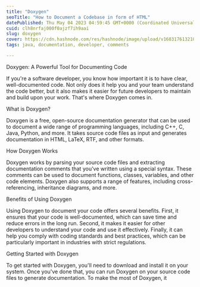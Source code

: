 ```yaml
---
title: "Doxygen"
seoTitle: "How to Document a Codebase in form of HTML"
datePublished: Thu May 04 2023 04:59:45 GMT+0000 (Coordinated Universal Time)
cuid: clh8nrfaj000f0ajzf7ih9aai
slug: doxygen
cover: https://cdn.hashnode.com/res/hashnode/image/upload/v1683176132107/24d466d2-5ec6-4a6d-8291-f782c3db1f20.png
tags: java, documentation, developer, comments

---
```


Doxygen: A Powerful Tool for Documenting Code

If you're a software developer, you know how important it is to have clear, well-documented code. Not only does it help you and your team understand the code better, but it also makes it easier for future developers to maintain and build upon your work. That's where Doxygen comes in.

What is Doxygen?

Doxygen is a free, open-source documentation generator that can be used to document a wide range of programming languages, including C++, C, Java, Python, and more. It takes source code files as input and generates documentation in HTML, LaTeX, RTF, and other formats.

How Doxygen Works

Doxygen works by parsing your source code files and extracting documentation comments that you've written using a special syntax. These comments can be used to document functions, classes, variables, and other code elements. Doxygen also supports a range of features, including cross-referencing, inheritance diagrams, and more.

Benefits of Using Doxygen

Using Doxygen to document your code offers several benefits. First, it ensures that your code is well-documented, which can save time and reduce errors in the long run. Second, it makes it easier for other developers to understand your code and use it effectively. Finally, it can help you comply with coding standards and best practices, which can be particularly important in industries with strict regulations.

Getting Started with Doxygen

To get started with Doxygen, you'll need to download and install it on your system. Once you've done that, you can run Doxygen on your source code files to generate documentation. To make the most of Doxygen, it